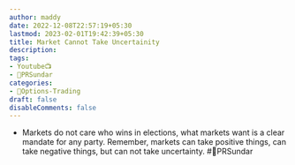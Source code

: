 ```yaml
---
author: maddy
date: 2022-12-08T22:57:19+05:30
lastmod: 2023-02-01T19:42:39+05:30
title: Market Cannot Take Uncertainity
description: 
tags:
- Youtube📺
- 🧔PRSundar 
categories: 
- 🤹Options-Trading
draft: false
disableComments: false
---
```

- Markets do not care who wins in elections, what markets want is a clear mandate for any party. Remember, markets can take positive things, can take negative things, but can not take uncertainty. #🧔PRSundar